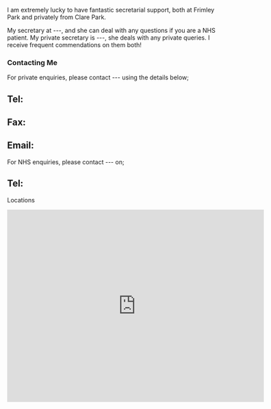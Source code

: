 I am extremely lucky to have fantastic secretarial support, both at Frimley Park and privately from Clare Park.

My secretary at ---, and she can deal with any questions if you are a NHS patient. My private secretary is ---, she deals with any private queries. I receive frequent commendations on them both!

### Contacting Me
For private enquiries, please contact --- using the details below;

Tel:
---
Fax:
---

Email:
---

For NHS enquiries, please contact --- on;

Tel:
---

Locations

<iframe src="https://www.google.com/maps/embed?pb=!1m18!1m12!1m3!1d2492.867423940827!2d-0.5634770482162875!3d51.33195827950655!2m3!1f0!2f0!3f0!3m2!1i1024!2i768!4f13.1!3m3!1m2!1s0x4875d81c56af628d%3A0xc58a707a58b6ce88!2sNuffield%20Health%20Woking%20Hospital!5e0!3m2!1sen!2suk!4v1681331899823!5m2!1sen!2suk" width="600" height="450" style="border:0;" allowfullscreen="" loading="lazy" referrerpolicy="no-referrer-when-downgrade"></iframe>


 



 
